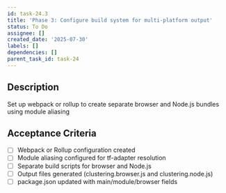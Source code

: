 ```yaml
---
id: task-24.3
title: 'Phase 3: Configure build system for multi-platform output'
status: To Do
assignee: []
created_date: '2025-07-30'
labels: []
dependencies: []
parent_task_id: task-24
---
```


## Description

Set up webpack or rollup to create separate browser and Node.js bundles using module aliasing

## Acceptance Criteria

- [ ] Webpack or Rollup configuration created
- [ ] Module aliasing configured for tf-adapter resolution
- [ ] Separate build scripts for browser and Node.js
- [ ] Output files generated (clustering.browser.js and clustering.node.js)
- [ ] package.json updated with main/module/browser fields
